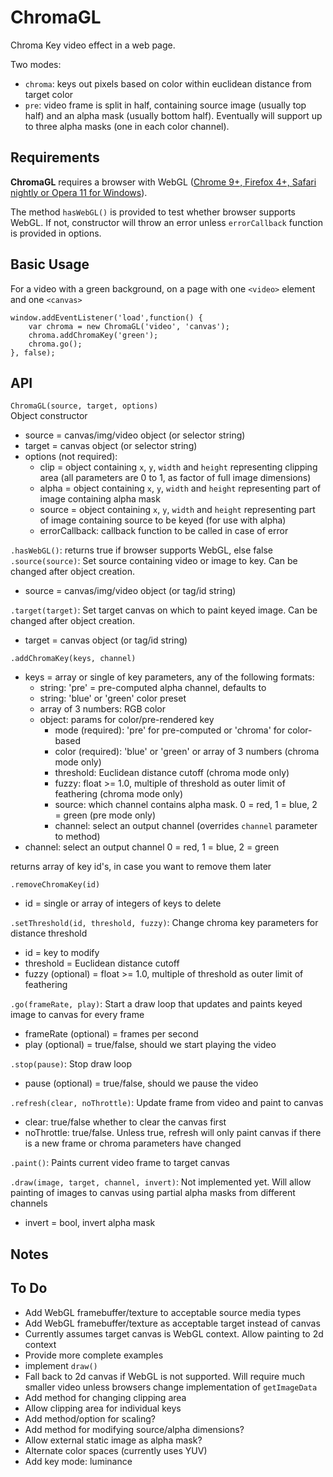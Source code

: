 ChromaGL
========
Chroma Key video effect in a web page.

Two modes:
- `chroma`: keys out pixels based on color within euclidean distance from target color
- `pre`: video frame is split in half, containing source image (usually top half) and an alpha mask (usually bottom half).  Eventually will support up to three alpha masks (one in each color channel).

Requirements
------------
**ChromaGL** requires a browser with WebGL ([Chrome 9+, Firefox 4+, Safari nightly or Opera 11 for Windows](http://www.khronos.org/webgl/wiki/Getting_a_WebGL_Implementation)).

The method `hasWebGL()` is provided to test whether browser supports WebGL.  If not, constructor will throw an error unless `errorCallback` function is provided in options.

Basic Usage
-----------
For a video with a green background, on a page with one `<video>` element and one `<canvas>`

	window.addEventListener('load',function() {
		var chroma = new ChromaGL('video', 'canvas');
		chroma.addChromaKey('green');
		chroma.go();
	}, false);

API
---
`ChromaGL(source, target, options)`  
Object constructor

- source = canvas/img/video object (or selector string)
- target = canvas object (or selector string)
- options (not required):
	* clip = object containing `x`, `y`, `width` and `height` representing clipping area (all parameters are 0 to 1, as factor of full image dimensions)
	* alpha = object containing `x`, `y`, `width` and `height` representing part of image containing alpha mask
	* source = object containing `x`, `y`, `width` and `height` representing part of image containing source to be keyed (for use with alpha)
	* errorCallback: callback function to be called in case of error

`.hasWebGL()`: returns true if browser supports WebGL, else false  
`.source(source)`: Set source containing video or image to key. Can be changed after object creation.  
- source = canvas/img/video object (or tag/id string)

`.target(target)`: Set target canvas on which to paint keyed image. Can be changed after object creation.  
- target = canvas object (or tag/id string)

`.addChromaKey(keys, channel)`  
- keys = array or single of key parameters, any of the following formats:
	- string: 'pre' = pre-computed alpha channel, defaults to 
	- string: 'blue' or 'green' color preset
	- array of 3 numbers: RGB color
	- object: params for color/pre-rendered key
		- mode (required): 'pre' for pre-computed or 'chroma' for color-based
		- color (required): 'blue' or 'green' or array of 3 numbers (chroma mode only)
		- threshold: Euclidean distance cutoff (chroma mode only)
		- fuzzy: float >= 1.0, multiple of threshold as outer limit of feathering (chroma mode only)
		- source: which channel contains alpha mask. 0 = red, 1 = blue, 2 = green (pre mode only)
		- channel: select an output channel (overrides `channel` parameter to method)
- channel: select an output channel 0 = red, 1 = blue, 2 = green

returns array of key id's, in case you want to remove them later

`.removeChromaKey(id)`  
- id = single or array of integers of keys to delete

`.setThreshold(id, threshold, fuzzy)`: Change chroma key parameters for distance threshold  
- id = key to modify
- threshold = Euclidean distance cutoff
- fuzzy (optional) = float >= 1.0, multiple of threshold as outer limit of feathering

`.go(frameRate, play)`: Start a draw loop that updates and paints keyed image to canvas for every frame  
- frameRate (optional) = frames per second
- play (optional) = true/false, should we start playing the video

`.stop(pause)`: Stop draw loop  
- pause (optional) = true/false, should we pause the video
  
`.refresh(clear, noThrottle)`: Update frame from video and paint to canvas  
- clear: true/false whether to clear the canvas first
- noThrottle: true/false. Unless true, refresh will only paint canvas if there is a new frame or chroma parameters have changed
  
`.paint()`: Paints current video frame to target canvas  

`.draw(image, target, channel, invert)`:  Not implemented yet.  Will allow painting of images to canvas using partial alpha masks from different channels
- invert = bool, invert alpha mask

Notes
-----

To Do
-----
* Add WebGL framebuffer/texture to acceptable source media types
* Add WebGL framebuffer/texture as acceptable target instead of canvas
* Currently assumes target canvas is WebGL context. Allow painting to 2d context
* Provide more complete examples
* implement `draw()`
* Fall back to 2d canvas if WebGL is not supported. Will require much smaller video unless browsers change implementation of `getImageData`
* Add method for changing clipping area
* Allow clipping area for individual keys
* Add method/option for scaling?
* Add method for modifying source/alpha dimensions?
* Allow external static image as alpha mask?
* Alternate color spaces (currently uses YUV)
* Add key mode: luminance
